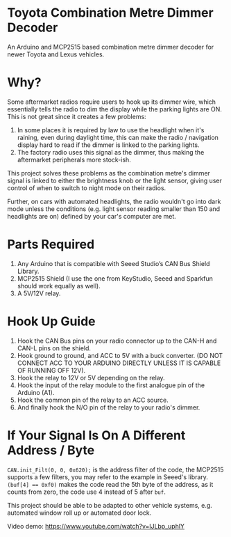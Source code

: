 # Toyota Combination Metre Dimmer Decoder
An Arduino and MCP2515 based combination metre dimmer decoder for newer Toyota and Lexus vehicles.

# Why?
Some aftermarket radios require users to hook up its dimmer wire, which essentially tells the radio to dim the display while the parking lights are ON.
This is not great since it creates a few problems:
1. In some places it is required by law to use the headlight when it's raining, even during daylight time, this can make the radio / navigation display hard to read if the dimmer is linked to the parking lights.
2. The factory radio uses this signal as the dimmer, thus making the aftermarket peripherals more stock-ish.

This project solves these problems as the combination metre's dimmer signal is linked to either the brightness knob or the light sensor, giving user control of when to switch to night mode on their radios.

Further, on cars with automated headlights, the radio wouldn't go into dark mode unless the conditions (e.g. light sensor reading smaller than 150 and headlights are on) defined by your car's computer are met.

# Parts Required
1. Any Arduino that is compatible with Seeed Studio’s CAN Bus Shield Library.
2. MCP2515 Shield (I use the one from KeyStudio, Seeed and Sparkfun should work equally as well).
3. A 5V/12V relay.

# Hook Up Guide
1. Hook the CAN Bus pins on your radio connector up to the CAN-H and CAN-L pins on the shield.
2. Hook ground to ground, and ACC to 5V with a buck converter. (DO NOT CONNECT ACC TO YOUR ARDUINO DIRECTLY UNLESS IT IS CAPABLE OF RUNNING OFF 12V).
3. Hook the relay to 12V or 5V depending on the relay.
4. Hook the input of the relay module to the first analogue pin of the Arduino (A1).
5. Hook the common pin of the relay to an ACC source.
6. And finally hook the N/O pin of the relay to your radio's dimmer.

# If Your Signal Is On A Different Address / Byte
`CAN.init_Filt(0, 0, 0x620);` is the address filter of the code, the MCP2515 supports a few filters, you may refer to the example in Seeed's library.
`(buf[4] == 0xf0)` makes the code read the 5th byte of the address, as it counts from zero, the code use 4 instead of 5 after `buf`.

This project should be able to be adapted to other vehicle systems, e.g. automated window roll up or automated door lock.

Video demo: https://www.youtube.com/watch?v=lJLbp_uphlY
